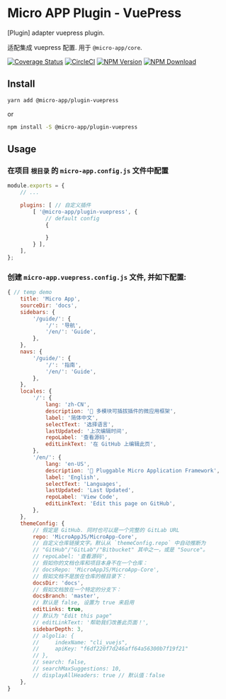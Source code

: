 # Micro APP Plugin - VuePress

[Plugin] adapter vuepress plugin.

适配集成 vuepress 配置. 用于 `@micro-app/core`.

[![Coverage Status][Coverage-img]][Coverage-url]
[![CircleCI][CircleCI-img]][CircleCI-url]
[![NPM Version][npm-img]][npm-url]
[![NPM Download][download-img]][download-url]

[Coverage-img]: https://coveralls.io/repos/github/MicroAppJS/plugin-vuepress/badge.svg?branch=master
[Coverage-url]: https://coveralls.io/github/MicroAppJS/plugin-vuepress?branch=master
[CircleCI-img]: https://circleci.com/gh/MicroAppJS/plugin-vuepress/tree/master.svg?style=svg
[CircleCI-url]: https://circleci.com/gh/MicroAppJS/plugin-vuepress/tree/master
[npm-img]: https://img.shields.io/npm/v/@micro-app/plugin-vuepress.svg?style=flat-square
[npm-url]: https://npmjs.org/package/@micro-app/plugin-vuepress
[download-img]: https://img.shields.io/npm/dm/@micro-app/plugin-vuepress.svg?style=flat-square
[download-url]: https://npmjs.org/package/@micro-app/plugin-vuepress

## Install

```sh
yarn add @micro-app/plugin-vuepress
```

or

```sh
npm install -S @micro-app/plugin-vuepress
```

## Usage

### 在项目 `根目录` 的 `micro-app.config.js` 文件中配置

```js
module.exports = {
    // ...

    plugins: [ // 自定义插件
        [ '@micro-app/plugin-vuepress', {
            // default config
            {

            }
        } ],
    ],
};
```


### 创建 `micro-app.vuepress.config.js` 文件, 并如下配置:

```js
{ // temp demo
    title: 'Micro App',
    sourceDir: 'docs',
    sidebars: {
        '/guide/': {
            '/': '导航',
            '/en/': 'Guide',
        },
    },
    navs: {
        '/guide/': {
            '/': '指南',
            '/en/': 'Guide',
        },
    },
    locales: {
        '/': {
            lang: 'zh-CN',
            description: '🔌 多模块可插拔插件的微应用框架',
            label: '简体中文',
            selectText: '选择语言',
            lastUpdated: '上次编辑时间',
            repoLabel: '查看源码',
            editLinkText: '在 GitHub 上编辑此页',
        },
        '/en/': {
            lang: 'en-US',
            description: '🔌 Pluggable Micro Application Framework',
            label: 'English',
            selectText: 'Languages',
            lastUpdated: 'Last Updated',
            repoLabel: 'View Code',
            editLinkText: 'Edit this page on GitHub',
        },
    },
    themeConfig: {
        // 假定是 GitHub. 同时也可以是一个完整的 GitLab URL
        repo: 'MicroAppJS/MicroApp-Core',
        // 自定义仓库链接文字。默认从 `themeConfig.repo` 中自动推断为
        // "GitHub"/"GitLab"/"Bitbucket" 其中之一，或是 "Source"。
        // repoLabel: '查看源码',
        // 假如你的文档仓库和项目本身不在一个仓库：
        // docsRepo: 'MicroAppJS/MicroApp-Core',
        // 假如文档不是放在仓库的根目录下：
        docsDir: 'docs',
        // 假如文档放在一个特定的分支下：
        docsBranch: 'master',
        // 默认是 false, 设置为 true 来启用
        editLinks: true,
        // 默认为 "Edit this page"
        // editLinkText: '帮助我们改善此页面！',
        sidebarDepth: 3,
        // algolia: {
        //     indexName: "cli_vuejs",
        //     apiKey: "f6df220f7d246aff64a56300b7f19f21"
        // },
        // search: false,
        // searchMaxSuggestions: 10,
        // displayAllHeaders: true // 默认值：false
    },
}
```
